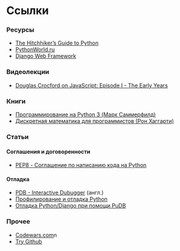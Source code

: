 # Ссылки

### Ресурсы
 - [The Hitchhiker’s Guide to Python](http://docs.python-guide.org/en/latest/)
 - [PythonWorld.ru](http://pythonworld.ru)
 - [Django Web Framework](https://www.djangoproject.com/)

### Видеолекции
- [Douglas Crocford on JavaScript: Episode I - The Early Years](https://www.youtube.com/watch?v=JxAXlJEmNMg&index=7&list=PL62E185BB8577B63D)

### Книги
- [Программирование на Python 3 (Марк Саммерфилд)](http://pythonworld.ru/bookshop/8.html)
- [Дискретная математика для программистов (Рон Хаггарти)](http://mat.net.ua/mat/biblioteka/Haggarti-Discretnaya-matematika.pdf)

### Статьи
#### Соглашения и договоренности
- [PEP8 - Соглашение по написанию кода на Python](http://pythonworld.ru/osnovy/pep-8-rukovodstvo-po-napisaniyu-koda-na-python.html)
#### Отладка
- [PDB - Interactive Dubugger](https://pymotw.com/2/pdb/) (англ.)
- [Профилирование и отладка Python](https://habrahabr.ru/company/mailru/blog/205426/)
- [Отладка Python/Django при помощи PuDB](http://adw0rd.com/2012/3/24/python-django-pudb/)

### Прочее
- [Codewars.com](http://www.codewars.com)n
- [Try Github](https://try.github.io)